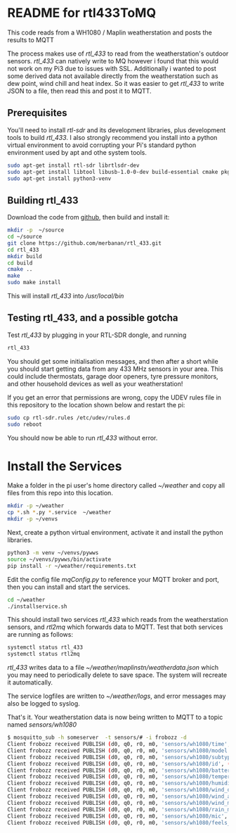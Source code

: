 # README for rtl433ToMQ

This code reads from a WH1080 / Maplin weatherstation and posts the results to MQTT

The process makes use of *rtl_433* to read from the weatherstation's outdoor sensors. 
*rtl_433* can natively write to MQ however i found that 
this would not work on my Pi3 due to issues with SSL. Additionally i wanted to post 
some derived data not available directly from the weatherstation such as dew point, wind chill and heat index.
So it was easier to get *rtl_433* to write JSON to a file, then read this and post it to MQTT.

## Prerequisites
You'll need to install *rtl-sdr* and its development libraries, plus development tools to build *rtl_433*. I 
also strongly recommend you install into a python virtual environment to avoid corrupting your Pi's standard 
python environment used by apt and othe system tools.
``` bash
sudo apt-get install rtl-sdr librtlsdr-dev
sudo apt-get install libtool libusb-1.0-0-dev build-essential cmake pkg-config
sudo apt-get install python3-venv
```
## Building rtl_433
Download the code from [github](https://github.com/merbanan/rtl_433), then build and install it:
``` bash
mkdir -p  ~/source 
cd ~/source
git clone https://github.com/merbanan/rtl_433.git
cd rtl_433
mkdir build
cd build
cmake ..
make
sudo make install
```
This will install *rtl_433* into */usr/local/bin*

## Testing rtl_433, and a possible gotcha
Test *rtl_433* by plugging in your RTL-SDR dongle, and running 
```bash
rtl_433
```
You should get some initialisation messages, and then after a short while you should start getting data
from any 433 MHz sensors in your area. This could include thermostats, garage door openers, tyre pressure monitors,
and other household devices as well as your weatherstation! 

If you get an error that permissions are wrong, copy the UDEV rules file in this repository to the location
shown below and restart the pi:
``` bash
sudo cp rtl-sdr.rules /etc/udev/rules.d
sudo reboot
```
You should now be able to run *rtl_433* without error.

# Install the Services
Make a folder in the pi user's home directory called *~/weather* and copy all files from this repo into this location. 
``` bash
mkdir -p ~/weather
cp *.sh *.py *.service  ~/weather
mkdir -p ~/venvs
```
Next, create a python virtual environment, activate it and install the python libraries. 
``` bash
python3 -m venv ~/venvs/pywws
source ~/venvs/pywws/bin/activate
pip install -r ~/weather/requirements.txt
```

Edit the config file *mqConfig.py* to reference your MQTT broker and port, then you can install and start the services.  
``` bash
cd ~/weather
./installservice.sh
```
This should install two services *rtl_433* which reads from the weatherstation sensors, and *rtl2mq* which 
forwards data to MQTT. Test that both services are running as follows: 
```bash
systemctl status rtl_433
systemctl status rtl2mq
```

*rtl_433* writes data to a file *~/weather/maplinstn/weatherdata.json* which you may need to periodically delete
to save space. The system will recreate it automatically. 

The service logfiles are written to *~/weather/logs*, and error messages may also be logged to syslog. 

That's it. Your weatherstation data is now being written to MQTT to a topic named *sensors/wh1080*

``` bash
$ mosquitto_sub -h someserver  -t sensors/# -i frobozz -d
Client frobozz received PUBLISH (d0, q0, r0, m0, 'sensors/wh1080/time', (19 bytes)) 2023-11-25 10:34:35
Client frobozz received PUBLISH (d0, q0, r0, m0, 'sensors/wh1080/model', (17 bytes)) Fineoffset-WHx080
Client frobozz received PUBLISH (d0, q0, r0, m0, 'sensors/wh1080/subtype', (1 bytes)) 0
Client frobozz received PUBLISH (d0, q0, r0, m0, 'sensors/wh1080/id', (2 bytes)) 86
Client frobozz received PUBLISH (d0, q0, r0, m0, 'sensors/wh1080/battery_ok', ... (1 bytes)) 1
Client frobozz received PUBLISH (d0, q0, r0, m0, 'sensors/wh1080/temperature_C', ... (3 bytes)) 5.0
Client frobozz received PUBLISH (d0, q0, r0, m0, 'sensors/wh1080/humidity', ... (2 bytes)) 34
Client frobozz received PUBLISH (d0, q0, r0, m0, 'sensors/wh1080/wind_dir_deg', ... (3 bytes)) 293
Client frobozz received PUBLISH (d0, q0, r0, m0, 'sensors/wh1080/wind_avg_km_h', ... (5 bytes)) 4.896
Client frobozz received PUBLISH (d0, q0, r0, m0, 'sensors/wh1080/wind_max_km_h', ... (5 bytes)) 7.344
Client frobozz received PUBLISH (d0, q0, r0, m0, 'sensors/wh1080/rain_mm', ... (3 bytes)) 0.3
Client frobozz received PUBLISH (d0, q0, r0, m0, 'sensors/wh1080/mic', ... (3 bytes)) CRC
Client frobozz received PUBLISH (d0, q0, r0, m0, 'sensors/wh1080/feels_like', ... (4 bytes)) 4.12
```
